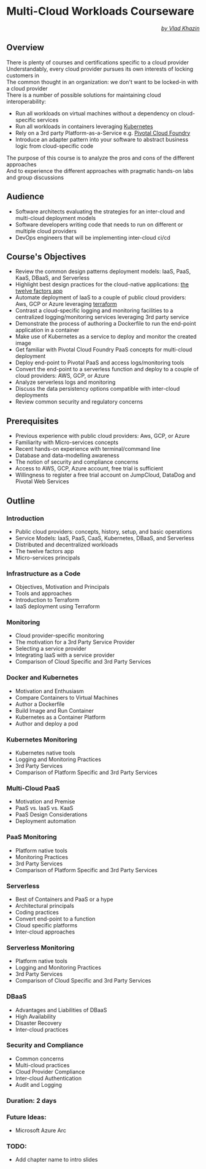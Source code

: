 # Multi-Cloud Workloads Courseware

<p align="right">
    <i>
        <a href="https://www.linkedin.com/in/vkhazin" target="_blank">by Vlad Khazin</a>
    </i> 
</p>

## Overview

There is plenty of courses and certifications specific to a cloud provider  
Understandably, every cloud provider pursues its own interests of locking customers in  
The common thought in an organization: we don't want to be locked-in with a cloud provider  
There is a number of possible solutions for maintaining cloud interoperability:

* Run all workloads on virtual machines without a dependency on cloud-specific services
* Run all workloads in containers leveraging [Kubernetes](https://kubernetes.io/)
* Rely on a 3rd party Platform-as-a-Service e.g. [Pivotal Cloud Foundry](https://pivotal.io/platform)
* Introduce an adapter pattern into your software to abstract business logic from cloud-specific code

The purpose of this course is to analyze the pros and cons of the different approaches  
And to experience the different approaches with pragmatic hands-on labs and group discussions

## Audience

* Software architects evaluating the strategies for an inter-cloud and multi-cloud deployment models
* Software developers writing code that needs to run on different or multiple cloud providers
* DevOps engineers that will be implementing inter-cloud ci/cd

## Course's Objectives

* Review the common design patterns deployment models: IaaS, PaaS, KaaS, DBaaS, and Serverless
* Highlight best design practices for the cloud-native applications: [the twelve factors app](https://12factor.net/)
* Automate deployment of IaaS to a couple of public cloud providers: Aws, GCP or Azure leveraging [terraform](https://www.terraform.io/)
* Contrast a cloud-specific logging and monitoring facilities to a centralized logging/monitoring services leveraging 3rd party service
* Demonstrate the process of authoring a Dockerfile to run the end-point application in a container
* Make use of Kubernetes as a service to deploy and monitor the created image
* Get familiar with Pivotal Cloud Foundry PaaS concepts for multi-cloud deployment
* Deploy end-point to Pivotal PaaS and access logs/monitoring tools
* Convert the end-point to a serverless function and deploy to a couple of cloud providers: AWS, GCP, or Azure
* Analyze serverless logs and monitoring
* Discuss the data persistency options compatible with inter-cloud deployments
* Review common security and regulatory concerns

## Prerequisites

* Previous experience with public cloud providers: Aws, GCP, or Azure
* Familiarity with Micro-services concepts
* Recent hands-on experience with terminal/command line
* Database and data-modelling awareness
* The notion of security and compliance concerns
* Access to AWS, GCP, Azure account, free trial is sufficient
* Willingness to register a free trial account on JumpCloud, DataDog and Pivotal Web Services

## Outline

### Introduction

* Public cloud providers: concepts, history, setup, and basic operations
* Service Models: IaaS, PaaS, CaaS, Kubernetes, DBaaS, and Serverless
* Distributed and decentralized workloads
* The twelve factors app
* Micro-services principals

### Infrastructure as a Code

* Objectives, Motivation and Principals
* Tools and approaches
* Introduction to Terraform
* IaaS deployment using Terraform

### Monitoring

* Cloud provider-specific monitoring
* The motivation for a 3rd Party Service Provider
* Selecting a service provider
* Integrating IaaS with a service provider
* Comparison of Cloud Specific and 3rd Party Services

### Docker and Kubernetes

* Motivation and Enthusiasm
* Compare Containers to Virtual Machines
* Author a Dockerfile
* Build Image and Run Container
* Kubernetes as a Container Platform
* Author and deploy a pod

### Kubernetes Monitoring

* Kubernetes native tools
* Logging and Monitoring Practices
* 3rd Party Services
* Comparison of Platform Specific and 3rd Party Services

### Multi-Cloud PaaS

* Motivation and Premise
* PaaS vs. IaaS vs. KaaS
* PaaS Design Considerations
* Deployment automation

### PaaS Monitoring

* Platform native tools
* Monitoring Practices
* 3rd Party Services
* Comparison of Platform Specific and 3rd Party Services

### Serverless

* Best of Containers and PaaS or a hype
* Architectural principals
* Coding practices
* Convert end-point to a function
* Cloud specific platforms
* Inter-cloud approaches

### Serverless Monitoring

* Platform native tools
* Logging and Monitoring Practices
* 3rd Party Services
* Comparison of Cloud Specific and 3rd Party Services

### DBaaS

* Advantages and Liabilities of DBaaS
* High Availability
* Disaster Recovery
* Inter-cloud practices

### Security and Compliance

* Common concerns
* Multi-cloud practices
* Cloud Provider Compliance
* Inter-cloud Authentication
* Audit and Logging

### Duration: 2 days

### Future Ideas:

* Microsoft Azure Arc

### TODO:

* Add chapter name to intro slides
